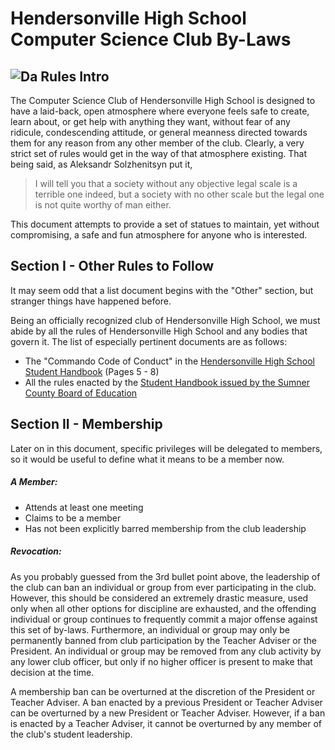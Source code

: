 Hendersonville High School Computer Science Club By-Laws
========
![Da Rules](http://s3.amazonaws.com/scschoolfiles/553/img_pd_220816_tsb79d.jpg)
Intro
-----
The Computer Science Club of Hendersonville High School is designed to have a laid-back, open atmosphere where everyone feels safe to create, learn about, or get help with anything they want, without fear of any ridicule, condescending attitude, or general meanness directed towards them for any reason from any other member of the club. Clearly, a very strict set of rules would get in the way of that atmosphere existing. That being said, as Aleksandr Solzhenitsyn put it,

> I will tell you that a society without any
> objective legal scale is a terrible one indeed,
> but a society with no other scale but the legal one
> is not quite worthy of man either.

This document attempts to provide a set of statues to maintain, yet without compromising, a safe and fun atmosphere for anyone who is interested.

Section I - Other Rules to Follow
---------------------------------
It may seem odd that a list document begins with the "Other" section, but stranger things have happened before.

Being an officially recognized club of Hendersonville High School, we must abide by all the rules of Hendersonville High School and any bodies that govern it. The list of especially pertinent documents are as follows:

- The "Commando Code of Conduct" in the [Hendersonville High School Student Handbook](http://hhs.sumnerschools.org/images/docs/2015_hhs_handbook_v3.pdf) (Pages 5 - 8)
- All the rules enacted by the [Student Handbook issued by the Sumner County Board of Education](http://sumnerschools.org/images/admin/StudentHandbook.pdf)

Section II - Membership
-----------------------
Later on in this document, specific privileges will be delegated to members, so it would be useful to define what it means to be a member now.

##### A Member: #####

- Attends at least one meeting
- Claims to be a member
- Has not been explicitly barred membership from the club leadership

##### Revocation: #####

As you probably guessed from the 3rd bullet point above, the leadership of the club can ban an individual or group from ever participating in the club. However, this should be considered an extremely drastic measure, used only when all other options for discipline are exhausted, and the offending individual or group continues to frequently commit a major offense against this set of by-laws. Furthermore, an individual or group may only be permanently banned from club participation by the Teacher Adviser or the President. An individual or group may be removed from any club activity by any lower club officer, but only if no higher officer is present to make that decision at the time.

A membership ban can be overturned at the discretion of the President or Teacher Adviser. A ban enacted by a previous President or Teacher Adviser can be overturned by a new President or Teacher Adviser. However, if a ban is enacted by a Teacher Adviser, it cannot be overturned by any member of the club's student leadership.